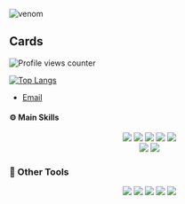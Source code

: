 ![venom](https://capsule-render.vercel.app/api?type=venom&height=200&text=iOS%20Developer%20.&fontSize=70&color=0:8871e5,100:b678c4&stroke=b678c4)
## Cards
 <img src="https://komarev.com/ghpvc/?username=NeverDie-iOS&label=Hits" alt="Profile views counter"/>

[![Top Langs](https://github-readme-stats.vercel.app/api/top-langs/?username=Neverdie-iOS&layout=compact&hide=Visual%20Basic)](https://github.com/anuraghazra/github-readme-stats)

- [Email](mailto:mm083434@naver.com)

#### ⚙️ Main Skills
<div align="center">
    <img src="https://img.shields.io/badge/iOS-000000?style=flat-square&logo=Apple&logoColor=white"/> 
    <img src="https://img.shields.io/badge/Swift-F05138?style=flat-square&logo=Swift&logoColor=white"/>
    <img src="https://img.shields.io/badge/SwiftUI-137CBD?style=flat-square&logo=Swift&logoColor=white"/>
    <img src="https://img.shields.io/badge/Xcode-147EFB?style=flat-square&logo=Xcode&logoColor=white"/> 
    <img src="https://img.shields.io/badge/AppStore-0D96F6?style=flat-square&logo=AppStore&logoColor=white"/> <br>
    <img src="https://img.shields.io/badge/AlamoFire-FF3B30?style=flat-square&logo=swift&logoColor=white"/>
    <img src="https://img.shields.io/badge/REST%20API-0052CC?style=flat-square&logo=swagger&logoColor=white"/>
</div>

### 🔗 Other Tools
<div align="center">
    <img src="https://img.shields.io/badge/FCM-FFCA28?style=flat-square&logo=firebase&logoColor=black"/>
    <img src="https://img.shields.io/badge/Postman-FF6C37?style=flat-square&logo=Postman&logoColor=white"/>
    <img src="https://img.shields.io/badge/Figma-F24E1E?style=flat-square&logo=figma&logoColor=white"/>
    <img src="https://img.shields.io/badge/Strapi%20DB-2F2E8B?style=flat-square&logo=strapi&logoColor=white"/>
    <img src="https://img.shields.io/badge/Naver%20Cloud%20Platform-03C75A?style=flat-square&logo=Naver&logoColor=white"/>
</div>
